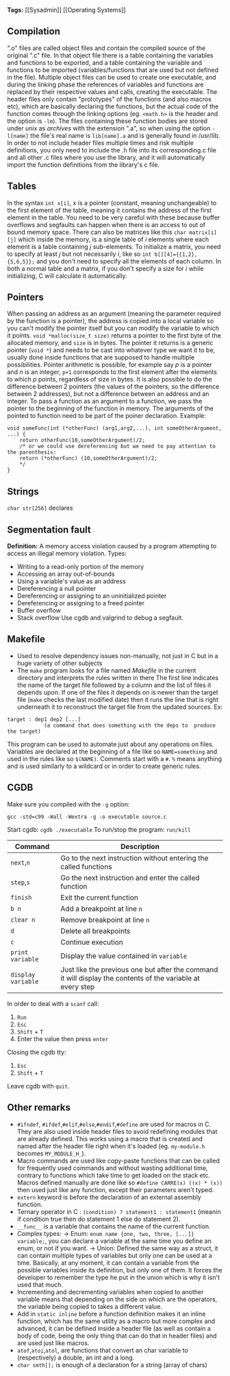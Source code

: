 **Tags:** [[Sysadmin]] [[Operating Systems]]

## Compilation
".o" files are called object files and contain the compiled source of the original ".c" file. In that object file there is a table containing the variables and functions to be exported, and a table containing the variable and functions to be imported (variables/functions that are used but not defined in the file). Multiple object files can be used to create one executable, and during the linking phase the references of variables and functions are replaced by their respective values and calls, creating the executable. The header files only contain "prototypes" of the functions (and also macros etc), which are basically declaring the functions, but the actual code of the function comes through the linking options (eg. `<math.h>` is the header and the option is `-lm`). The files containing these function bodies are stored under unix as *archives* with the extension ".a", so when using the option `-l[name]` the file's real name is `lib[name].a` and is generally found in /usr/lib. In order to not include header files multiple times and risk multiple definitions, you only need to include the .h file into its corresponding.c file and all other .c files where you use the library, and it will automatically import the function definitions from the library's c file.

## Tables
In the syntax `int x[i]`, x is a pointer (constant, meaning unchangeable) to the first element of the table, meaning it contains the address of the first element in the table. You need to be very careful with these because buffer overflows and segfaults can happen when there is an access to out of bound memory space.
There can also be matrices like this `char matrix[i][j]` which inside the memory, is a single table of *i* elements where each element is a table containing *j* sub-elements. To initialize a matrix, you need to specify at least *j* but not necessarily *i*, like so `int b[][4]={{1,2}, {5,6,5}};` and you don't need to specify all the elements of each column. In both a normal table and a matrix, if you don't specify a size for *i* while initializing, C will calculate it automatically.

## Pointers
When passing an address as an argument (meaning the parameter required by the function is a pointer), the address is copied into a local variable so you can't modify the pointer itself but you can modify the variable to which it points. 
`void *malloc(size_t size)` returns a pointer to the first byte of the allocated memory, and `size` is in bytes. The pointer it returns is a generic pointer (`void *`) and needs to be cast into whatever type we want it to be, usually done inside functions that are supposed to handle multiple possibilities.
Pointer arithmetic is possible, for example say *p* is a pointer and *n* is an integer, `p+1` corresponds to the first element after the elements to which *p* points, regardless of size in bytes. It is also possible to do the difference between 2 pointers (the values of the pointers, so the difference between 2 addresses), but not a difference between an address and an integer.
To pass a function as an argument to a function, we pass the pointer to the beginning of the function in memory. The arguments of the pointed to function need to be part of the poiner declaration. Example:
```
void someFunc(int (*otherFunc) (arg1,arg2,...), int someOtherArgument, ...) {
	return otherFunc(10,someOtherArgument)/2;
	/* or we could use dereferencing but we need to pay attention to the parenthesis:
	return (*otherFunc) (10,someOtherArgument)/2;
	*/
}
```

## Strings
`char str[256]` declares
## Segmentation fault
**Definition:** A memory access violation caused by a program attempting to access an illegal memory violation.
Types:
- Writing to a read-only portion of the memory
- Accessing an array out-of-bounds
- Using a variable's value as an address
- Dereferencing a null pointer
- Dereferencing or assigning to an uninitialized pointer
- Dereferencing or assigning to a freed pointer
- Buffer overflow
- Stack overflow
Use cgdb and valgrind to debug a segfault.
## Makefile
- Used to resolve dependency issues non-manually, not just in C but in a huge variety of other subjects
- The `make` program looks for a file named *Makefile* in the current directory and interprets the rules written in there
The first line indicates the name of the target file followed by a column and the list of files it depends upon. If one of the files it depends on is newer than the target file (`make` checks the last modified date) then it runs the line that is right underneath it to reconstruct the target file from the updated sources. Ex:
```
target : dep1 dep2 [...]
			(a command that does something with the deps to  produce the target)
```
This program can be used to automate just about any operations on files.
Variables are declared at the beginning of a file like so `NAME=something` and used in the rules like so `$(NAME)`. Comments start with a `#`. `%` means anything and is used similarly to a wildcard or in order to create generic rules.

## CGDB
Make sure you compiled with the `-g` option:
```
gcc -std=c99 -Wall -Wextra -g -o executable source.c
```
Start cgdb: `cgdb ./executable`
To run/stop the program: `run/kill`

| Command            | Description                                                                                                 |
| ------------------ | ----------------------------------------------------------------------------------------------------------- |
| `next`,`n`         | Go to the next instruction without entering the called functions                                            |
| `step`,`s`         | Go the next instruction and enter the called function                                                       |
| `finish`           | Exit the current function                                                                                   |
| `b n`              | Add a breakpoint at line `n`                                                                                |
| `clear n`          | Remove breakpoint at line `n`                                                                               |
| `d`                | Delete all breakpoints                                                                                      |
| `c`                | Continue execution                                                                                          |
| `print variable`   | Display the value contained in `variable`                                                                   |
| `display variable` | Just like the previous one but after the command it will display the contents of the variable at every step |
In order to deal with a `scanf` call:
1. `Run`
2. `Esc`
3. `Shift` + `T`
4. Enter the value then press `enter`

Closing the cgdb tty:
 1. `Esc`
 2. `Shift` + `T`

Leave cgdb with `quit`.

## Other remarks
- `#ifndef`, `#ifdef`,`#elif`,`#else`,`#endif`,`#define` are used for macros in C. They are also used inside header files to avoid redefining modules that are already defined. This works using a macro that is created and named after the header file right when it's loaded (eg. `my-module.h` becomes `MY_MODULE_H_`).
- Macro commands are used like copy-paste functions that can be called for frequently used commands and without wasting additional time, contrary to functions which take time to get loaded on the stack etc. Macros defined manually are done like so `#define CARRE(x) ((x) * (x))` then used just like any function, except their parameters aren't typed. 
- `extern` keyword is before the declaration of an external assembly function.
- Ternary operator in C : `(condition) ? statement1 : statement1` (meanin if condition true then do statement 1 else do statement 2).
- `__func__` is a variable that contains the name of the current function.
- Complex types:
-> Enum: `enum name {one, two, three, [...]} variable;`, you can declare a variable at the same time you define an enum, or not if you want.
-> Union: Defined the same way as a struct, it can contain multiple types of variables but only one can be used at a time. Basically, at any moment, it can contain a variable from the possible variables inside its definition, but only one of them. It forces the developer to remember the type he put in the union which is why it isn't used that much.
- Incrementing and decrementing variables when copied to another variable means that depending on the side on which are the operators, the variable being copied to takes a different value.
- Add in `static inline` before a function definition makes it an inline function, which has the same utility as a macro but more complex and advanced, it can be defined inside a header file (as well as contain a body of code, being the only thing that can do that in header files) and are used just like macros.
- `atof`,`atoi`,`atol`, are functions that convert an char variable to (respectively) a double, an int and a long.
- `char smth[];` is enough of a declaration for a string (array of chars) 